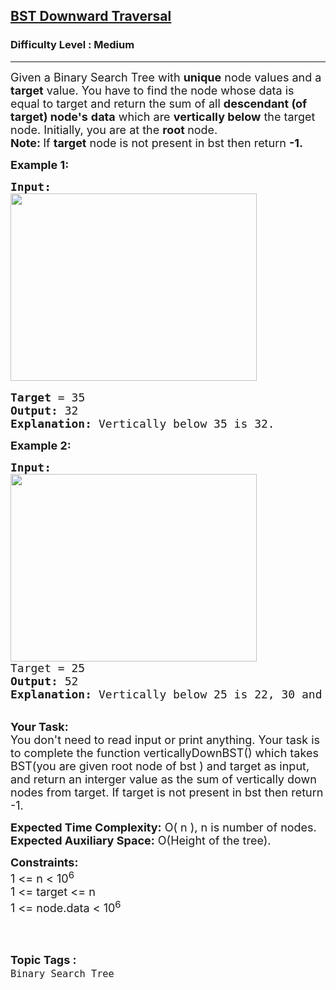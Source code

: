 <h2><a href="https://practice.geeksforgeeks.org/problems/c85e3a573a7de6dfd18398def16d05387852b319/1?page=1&difficulty[]=1&category[]=Binary%20Search%20Tree&sortBy=submissions">BST Downward Traversal</a></h2><h3>Difficulty Level : Medium</h3><hr><div class="problems_problem_content__Xm_eO"><p><span style="font-size:18px">Given a Binary Search Tree with <strong>unique</strong> node values and a <strong>target</strong> value. You have to find the node whose data is equal to target and return the sum of all <strong>descendant (of target) node's</strong>&nbsp;<strong>data</strong> which are <strong>vertically below</strong> the target node. Initially, you are at the <strong>root </strong>node.<br>
<strong>Note: </strong>If <strong>target</strong> node is not present in bst then return <strong>-1.</strong></span></p>

<p><strong><span style="font-size:18px">Example 1:</span></strong></p>

<pre><span style="font-size:18px"><strong>Input:</strong></span>
<img alt="" src="https://media.geeksforgeeks.org/img-practice/BSTDownwardTraversal-1662975635.png" style="height:300px; width:394px">

<span style="font-size:18px"><strong>Target</strong> = 35
<strong>Output:</strong> 32
<strong>Explanation:</strong> Vertically below 35 is 32.</span>
</pre>

<p><strong><span style="font-size:18px">Example 2:</span></strong></p>

<pre><span style="font-size:18px"><strong>Input:
</strong></span><img alt="" src="https://media.geeksforgeeks.org/img-practice/BSTDownwardTraversal-1662975635.png" style="height:300px; width:394px">
<span style="font-size:18px">Target = 25
<strong>Output:</strong> 52
<strong>Explanation:</strong> Vertically below 25 is 22, 30 and their sum is 52.<strong>
</strong></span></pre>

<p><br>
<span style="font-size:18px"><strong>Your Task:</strong><br>
You don't need to read input or print anything. Your task is to complete the function verticallyDownBST() which takes BST(you are given root node of bst )&nbsp;and target&nbsp;as input, and return an interger value as the sum of vertically down nodes from target. If target is not present in bst then return -1.</span></p>

<p><span style="font-size:18px"><strong>Expected Time Complexity:</strong> O( n ), n is number of nodes.<br>
<strong>Expected Auxiliary Space:</strong> O(Height of the tree).</span></p>

<p><strong><span style="font-size:18px">Constraints:</span></strong><br>
<span style="font-size:18px">1 &lt;= n &lt;&nbsp;10<sup>6</sup><br>
1 &lt;= target &lt;= n<br>
1 &lt;= node.data&nbsp;&lt;&nbsp;10<sup>6</sup></span><br>
&nbsp;</p>
</div><br><p><span style=font-size:18px><strong>Topic Tags : </strong><br><code>Binary Search Tree</code>&nbsp;